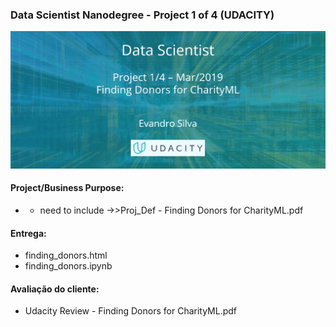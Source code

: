 ### Data Scientist Nanodegree - Project 1 of 4 (UDACITY)
![Finding Donors for CharityML](images/DS3_M02_img.jpg)

#### Project/Business Purpose: 
- - need to include ->>Proj_Def - Finding Donors for CharityML.pdf

#### Entrega: 
- finding_donors.html
- finding_donors.ipynb

#### Avaliação do cliente:
 - Udacity Review - Finding Donors for CharityML.pdf